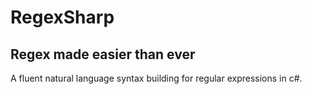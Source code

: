 # RegexSharp

## Regex made easier than ever

A fluent natural language syntax building for regular expressions in c#. 